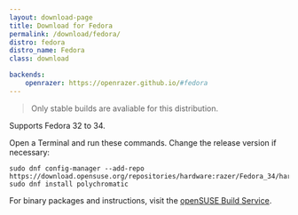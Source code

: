 ```yaml
---
layout: download-page
title: Download for Fedora
permalink: /download/fedora/
distro: fedora
distro_name: Fedora
class: download

backends:
    openrazer: https://openrazer.github.io/#fedora
---
```


> Only stable builds are avaliable for this distribution.

Supports Fedora 32 to 34.

Open a Terminal and run these commands. Change the release version if necessary:

```
sudo dnf config-manager --add-repo https://download.opensuse.org/repositories/hardware:razer/Fedora_34/hardware:razer.repo
sudo dnf install polychromatic
```

For binary packages and instructions, visit the
[openSUSE Build Service](https://software.opensuse.org/download.html?project=hardware%3Arazer&package=polychromatic).
